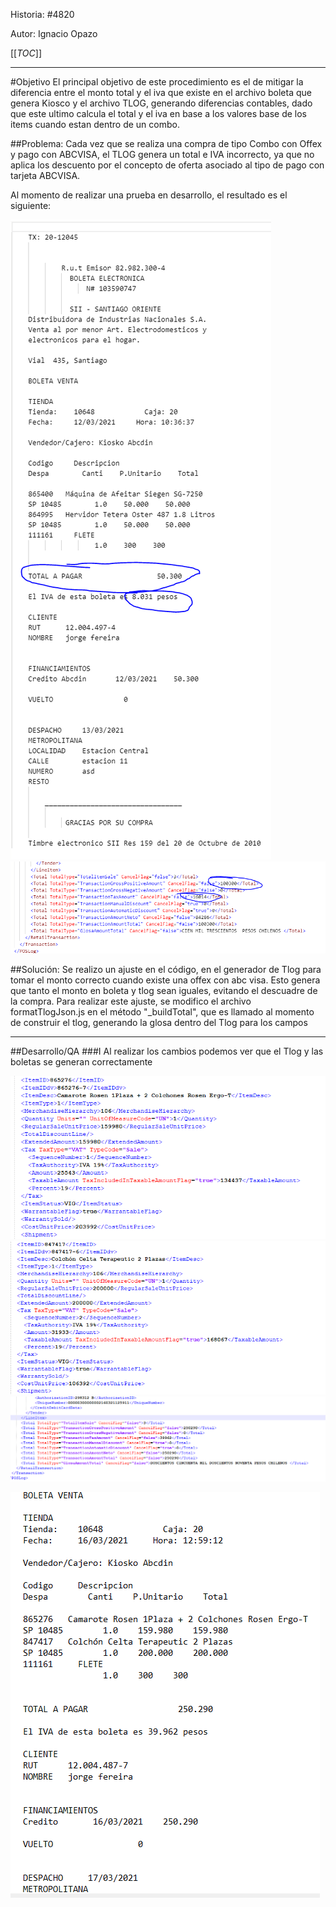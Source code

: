 Historia: 
#4820

Autor: Ignacio Opazo


[[_TOC_]]

----
#Objetivo
El principal objetivo de este procedimiento es el de mitigar la diferencia entre el monto total y el iva que existe en el archivo boleta que genera Kiosco y el archivo TLOG, generando diferencias contables, dado que este ultimo calcula el total y el iva en base a los valores base de los items cuando estan dentro de un combo.

##Problema:
Cada vez que se realiza una compra de tipo Combo con Offex y pago con ABCVISA, el TLOG genera un total e IVA incorrecto, ya que no aplica los descuento por el concepto de oferta asociado al tipo de pago con tarjeta ABCVISA.

Al momento de realizar una prueba en desarrollo, el resultado es el siguiente:

![image.png](/.attachments/image-b560ebbf-f68b-48bc-b91b-837112bd3427.png)
![image.png](/.attachments/image-a5f5dcbd-e2a5-416e-8668-ba513bcfbc22.png)

##Solución:
Se realizo un ajuste en el código, en el generador de Tlog para tomar el monto correcto cuando existe una offex con abc visa. Esto genera que tanto el monto en boleta y tlog sean iguales, evitando el descuadre de la compra.
Para realizar este ajuste, se modifico el archivo formatTlogJson.js en el método "_buildTotal", que es llamado al momento de construir el tlog, generando la glosa dentro del Tlog para los campos <Total />





----
##Desarrollo/QA
###I Al realizar los cambios podemos ver que el Tlog y las boletas se generan correctamente

![1.1.png](/.attachments/1.1-0f09f15d-fac7-4c3b-b1a4-b7d1172c5c2d.png)![1.2.png](/.attachments/1.2-f10e63cb-5fa3-4d2e-b8c4-011793a476d3.png)
![1.png](/.attachments/1-d5ac64f2-9e6c-493b-9567-14107f93130a.png)

![2.png](/.attachments/2-ce79a769-02ac-4b06-804c-18168c439d4f.png)
 



